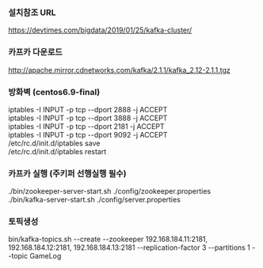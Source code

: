 ### 설치참조 URL
https://devtimes.com/bigdata/2019/01/25/kafka-cluster/

### 카프카 다운로드
http://apache.mirror.cdnetworks.com/kafka/2.1.1/kafka_2.12-2.1.1.tgz

### 방화벽 (centos6.9-final)
iptables -I INPUT -p tcp --dport 2888 -j ACCEPT <br>
iptables -I INPUT -p tcp --dport 3888 -j ACCEPT <br>
iptables -I INPUT -p tcp --dport 2181 -j ACCEPT <br>
iptables -I INPUT -p tcp --dport 9092 -j ACCEPT <br>
/etc/rc.d/init.d/iptables save <br>
/etc/rc.d/init.d/iptables restart <br>

### 카프카 실행 (주키퍼 선행실행 필수)
./bin/zookeeper-server-start.sh ./config/zookeeper.properties <br>
./bin/kafka-server-start.sh ./config/server.properties <br>

### 토픽생성
bin/kafka-topics.sh --create --zookeeper 192.168.184.11:2181, 192.168.184.12:2181, 192.168.184.13:2181 --replication-factor 3 --partitions 1 --topic GameLog

